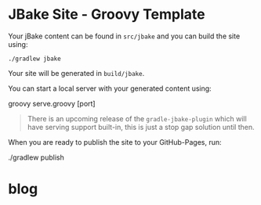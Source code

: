 # JBake Site - Groovy Template

Your jBake content can be found in `src/jbake` and you can build the site using:

    ./gradlew jbake
    
Your site will be generated in `build/jbake`.

You can start a local server with your generated content using:

  groovy serve.groovy [port]
  
> There is an upcoming release of the `gradle-jbake-plugin` which will have serving support built-in, this is just a stop gap solution until then.

When you are ready to publish the site to your GitHub-Pages, run:

  ./gradlew publish

    
# blog
